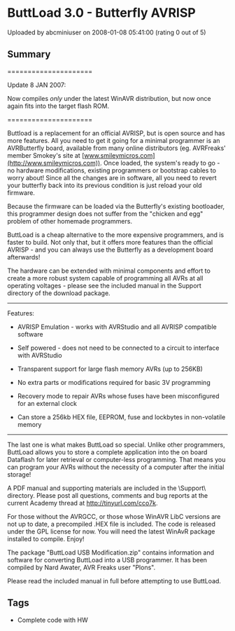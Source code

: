 # ButtLoad 3.0 - Butterfly AVRISP

Uploaded by abcminiuser on 2008-01-08 05:41:00 (rating 0 out of 5)

## Summary

=====================  

 Update 8 JAN 2007:  

 Now compiles *only* under the latest WinAVR distribution, but now once again fits into the target flash ROM.  

=====================


Buttload is a replacement for an official AVRISP, but is open source and has more features. All you need to get it going for a minimal programmer is an AVRButterfly board, available from many online distributors (eg. AVRFreaks' member Smokey's site at [www.smileymicros.com](http://www.smileymicros.com)). Once loaded, the system's ready to go - no hardware modifications, existing programmers or bootstrap cables to worry about! Since all the changes are in software, all you need to revert your butterfly back into its previous condition is just reload your old firmware.


Because the firmware can be loaded via the Butterfly's existing bootloader, this programmer design does not suffer from the "chicken and egg" problem of other homemade programmers.


ButtLoad is a cheap alternative to the more expensive programmers, and is faster to build. Not only that, but it offers more features than the official AVRISP - and you can always use the Butterfly as a development board afterwards!


The hardware can be extended with minimal components and effort to create a more robust system capable of programming all AVRs at all operating voltages - please see the included manual in the Support directory of the download package.


---------------------------------------------------------------------  

Features:  

* AVRISP Emulation - works with AVRStudio and all AVRISP compatible software


* Self powered - does not need to be connected to a circuit to interface with AVRStudio


* Transparent support for large flash memory AVRs (up to 256KB)


* No extra parts or modifications required for basic 3V programming


* Recovery mode to repair AVRs whose fuses have been misconfigured for an external clock


* Can store a 256kb HEX file, EEPROM, fuse and lockbytes in non-volatile memory  

---------------------------------------------------------------------


The last one is what makes ButtLoad so special. Unlike other programmers, ButtLoad allows you to store a complete application into the on board Dataflash for later retrieval or computer-less programming. That means you can program your AVRs without the necessity of a computer after the initial storage!


A PDF manual and supporting materials are included in the \Support\ directory. Please post all questions, comments and bug reports at the current Academy thread at <http://tinyurl.com/cco7k>.


For those without the AVRGCC, or those whose WinAVR LibC versions are not up to date, a precompiled .HEX file is included. The code is released under the GPL license for now. You will need the latest WinAvR package installed to compile. Enjoy!


The package "ButtLoad USB Modification.zip" contains information and software for converting ButtLoad into a USB programmer. It has been compiled by Nard Awater, AVR Freaks user "Plons".


Please read the included manual in full before attempting to use ButtLoad.

## Tags

- Complete code with HW
